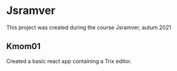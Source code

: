 # Jsramver

This project was created during the course Jsramver, autum 2021

## Kmom01

Created a basic react app containing a Trix editor.
